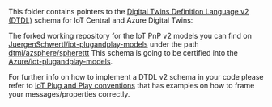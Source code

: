 This folder contains pointers to the 
[Digital Twins Definition Language v2 (DTDL)](https://github.com/Azure/opendigitaltwins-dtdl/blob/master/DTDL/v2/dtdlv2.md) 
schema for IoT Central and Azure Digital Twins:

The forked working repository for the IoT PnP v2 models you can find on [JuergenSchwertl/iot-plugandplay-models](https://github.com/JuergenSchwertl/iot-plugandplay-models) 
under the path [dtmi/azsphere/spherettt](https://github.com/JuergenSchwertl/iot-plugandplay-models/tree/main/dtmi/azsphere/spherettt)
This schema is going to be certified into the [Azure/iot-plugandplay-models](https://github.com/Azure/iot-plugandplay-models). 


For further info on how to implement a DTDL v2 schema in your code please refer to 
[IoT Plug and Play conventions](https://docs.microsoft.com/en-us/azure/iot-develop/concepts-convention) 
that has examples on how to frame your messages/properties correctly. 

